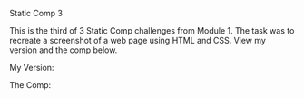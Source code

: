Static Comp 3

This is the third of 3 Static Comp challenges from Module 1. The task was to recreate a screenshot of a web page using HTML and CSS. View my version and the comp below.

My Version: 

The Comp:


